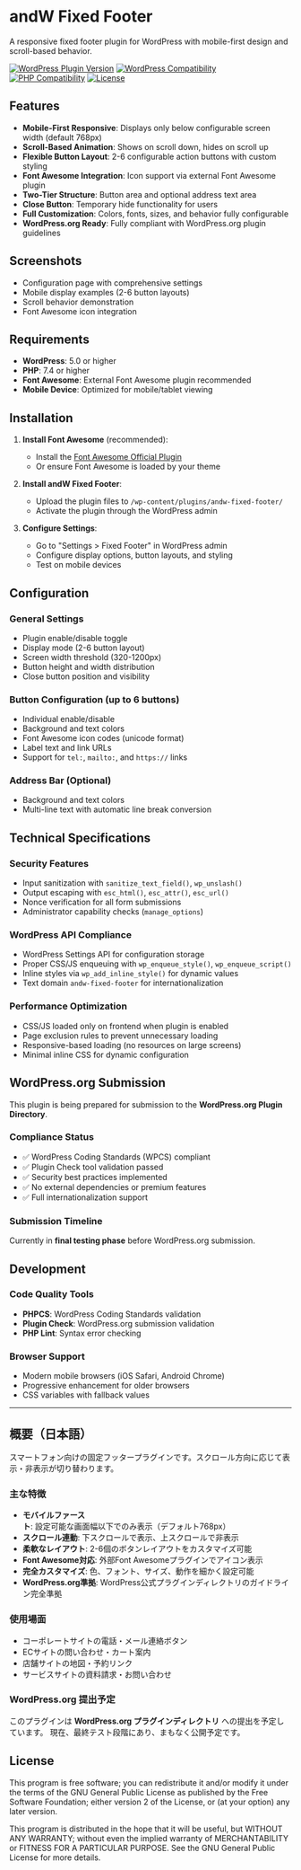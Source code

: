 # andW Fixed Footer

A responsive fixed footer plugin for WordPress with mobile-first design and scroll-based behavior.

[![WordPress Plugin Version](https://img.shields.io/badge/version-0.2.0-blue.svg)](https://github.com/yasuo3o3/andw-fixed-footer)
[![WordPress Compatibility](https://img.shields.io/badge/wordpress-5.0%2B-blue.svg)](https://wordpress.org/)
[![PHP Compatibility](https://img.shields.io/badge/php-7.4%2B-blue.svg)](https://php.net/)
[![License](https://img.shields.io/badge/license-GPLv2+-blue.svg)](https://www.gnu.org/licenses/gpl-2.0.html)

## Features

- **Mobile-First Responsive**: Displays only below configurable screen width (default 768px)
- **Scroll-Based Animation**: Shows on scroll down, hides on scroll up
- **Flexible Button Layout**: 2-6 configurable action buttons with custom styling
- **Font Awesome Integration**: Icon support via external Font Awesome plugin
- **Two-Tier Structure**: Button area and optional address text area
- **Close Button**: Temporary hide functionality for users
- **Full Customization**: Colors, fonts, sizes, and behavior fully configurable
- **WordPress.org Ready**: Fully compliant with WordPress.org plugin guidelines

## Screenshots

- Configuration page with comprehensive settings
- Mobile display examples (2-6 button layouts)
- Scroll behavior demonstration
- Font Awesome icon integration

## Requirements

- **WordPress**: 5.0 or higher
- **PHP**: 7.4 or higher
- **Font Awesome**: External Font Awesome plugin recommended
- **Mobile Device**: Optimized for mobile/tablet viewing

## Installation

1. **Install Font Awesome** (recommended):
   - Install the [Font Awesome Official Plugin](https://wordpress.org/plugins/font-awesome/)
   - Or ensure Font Awesome is loaded by your theme

2. **Install andW Fixed Footer**:
   - Upload the plugin files to `/wp-content/plugins/andw-fixed-footer/`
   - Activate the plugin through the WordPress admin

3. **Configure Settings**:
   - Go to "Settings > Fixed Footer" in WordPress admin
   - Configure display options, button layouts, and styling
   - Test on mobile devices

## Configuration

### General Settings
- Plugin enable/disable toggle
- Display mode (2-6 button layout)
- Screen width threshold (320-1200px)
- Button height and width distribution
- Close button position and visibility

### Button Configuration (up to 6 buttons)
- Individual enable/disable
- Background and text colors
- Font Awesome icon codes (unicode format)
- Label text and link URLs
- Support for `tel:`, `mailto:`, and `https://` links

### Address Bar (Optional)
- Background and text colors
- Multi-line text with automatic line break conversion

## Technical Specifications

### Security Features
- Input sanitization with `sanitize_text_field()`, `wp_unslash()`
- Output escaping with `esc_html()`, `esc_attr()`, `esc_url()`
- Nonce verification for all form submissions
- Administrator capability checks (`manage_options`)

### WordPress API Compliance
- WordPress Settings API for configuration storage
- Proper CSS/JS enqueuing with `wp_enqueue_style()`, `wp_enqueue_script()`
- Inline styles via `wp_add_inline_style()` for dynamic values
- Text domain `andw-fixed-footer` for internationalization

### Performance Optimization
- CSS/JS loaded only on frontend when plugin is enabled
- Page exclusion rules to prevent unnecessary loading
- Responsive-based loading (no resources on large screens)
- Minimal inline CSS for dynamic configuration

## WordPress.org Submission

This plugin is being prepared for submission to the **WordPress.org Plugin Directory**.

### Compliance Status
- ✅ WordPress Coding Standards (WPCS) compliant
- ✅ Plugin Check tool validation passed
- ✅ Security best practices implemented
- ✅ No external dependencies or premium features
- ✅ Full internationalization support

### Submission Timeline
Currently in **final testing phase** before WordPress.org submission.

## Development

### Code Quality Tools
- **PHPCS**: WordPress Coding Standards validation
- **Plugin Check**: WordPress.org submission validation
- **PHP Lint**: Syntax error checking

### Browser Support
- Modern mobile browsers (iOS Safari, Android Chrome)
- Progressive enhancement for older browsers
- CSS variables with fallback values

---

## 概要（日本語）

スマートフォン向けの固定フッタープラグインです。スクロール方向に応じて表示・非表示が切り替わります。

### 主な特徴

- **モバイルファースト**: 設定可能な画面幅以下でのみ表示（デフォルト768px）
- **スクロール連動**: 下スクロールで表示、上スクロールで非表示
- **柔軟なレイアウト**: 2-6個のボタンレイアウトをカスタマイズ可能
- **Font Awesome対応**: 外部Font Awesomeプラグインでアイコン表示
- **完全カスタマイズ**: 色、フォント、サイズ、動作を細かく設定可能
- **WordPress.org準拠**: WordPress公式プラグインディレクトリのガイドライン完全準拠

### 使用場面

- コーポレートサイトの電話・メール連絡ボタン
- ECサイトの問い合わせ・カート案内
- 店舗サイトの地図・予約リンク
- サービスサイトの資料請求・お問い合わせ

### WordPress.org 提出予定

このプラグインは **WordPress.org プラグインディレクトリ** への提出を予定しています。
現在、最終テスト段階にあり、まもなく公開予定です。

## License

This program is free software; you can redistribute it and/or modify it under the terms of the GNU General Public License as published by the Free Software Foundation; either version 2 of the License, or (at your option) any later version.

This program is distributed in the hope that it will be useful, but WITHOUT ANY WARRANTY; without even the implied warranty of MERCHANTABILITY or FITNESS FOR A PARTICULAR PURPOSE. See the GNU General Public License for more details.